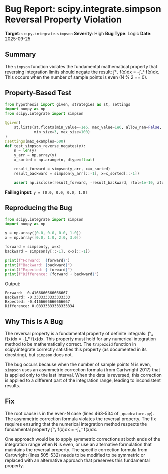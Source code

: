 # Bug Report: scipy.integrate.simpson Reversal Property Violation

**Target**: `scipy.integrate.simpson`
**Severity**: High
**Bug Type**: Logic
**Date**: 2025-09-25

## Summary

The `simpson` function violates the fundamental mathematical property that reversing integration limits should negate the result: ∫ᵇₐ f(x)dx = -∫ₐᵇ f(x)dx. This occurs when the number of sample points is even (N % 2 == 0).

## Property-Based Test

```python
from hypothesis import given, strategies as st, settings
import numpy as np
from scipy.integrate import simpson

@given(
    st.lists(st.floats(min_value=-1e6, max_value=1e6, allow_nan=False, allow_infinity=False),
             min_size=3, max_size=100)
)
@settings(max_examples=500)
def test_simpson_reverse_negates(y):
    n = len(y)
    y_arr = np.array(y)
    x_sorted = np.arange(n, dtype=float)

    result_forward = simpson(y_arr, x=x_sorted)
    result_backward = simpson(y_arr[::-1], x=x_sorted[::-1])

    assert np.isclose(result_forward, -result_backward, rtol=1e-10, atol=1e-10)
```

**Failing input**: `y = [0.0, 0.0, 0.0, 1.0]`

## Reproducing the Bug

```python
from scipy.integrate import simpson
import numpy as np

y = np.array([0.0, 0.0, 0.0, 1.0])
x = np.array([0.0, 1.0, 2.0, 3.0])

forward = simpson(y, x=x)
backward = simpson(y[::-1], x=x[::-1])

print(f"Forward:  {forward}")
print(f"Backward: {backward}")
print(f"Expected: {-forward}")
print(f"Difference: {forward + backward}")
```

Output:
```
Forward:  0.4166666666666667
Backward: -0.3333333333333333
Expected: -0.4166666666666667
Difference: 0.08333333333333334
```

## Why This Is A Bug

The reversal property is a fundamental property of definite integrals: ∫ᵇₐ f(x)dx = -∫ₐᵇ f(x)dx. This property must hold for any numerical integration method to be mathematically correct. The `trapezoid` function in scipy.integrate correctly satisfies this property (as documented in its docstring), but `simpson` does not.

The bug occurs because when the number of sample points N is even, `simpson` uses an asymmetric correction formula (from Cartwright 2017) that is applied only to the last interval. When the data is reversed, this correction is applied to a different part of the integration range, leading to inconsistent results.

## Fix

The root cause is in the even-N case (lines 463-534 of `_quadrature.py`). The asymmetric correction formula violates the reversal property. The fix requires ensuring that the numerical integration method respects the fundamental property ∫ᵇₐ f(x)dx = -∫ₐᵇ f(x)dx.

One approach would be to apply symmetric corrections at both ends of the integration range when N is even, or use an alternative formulation that maintains the reversal property. The specific correction formula from Cartwright (lines 505-532) needs to be modified to be symmetric or replaced with an alternative approach that preserves this fundamental property.